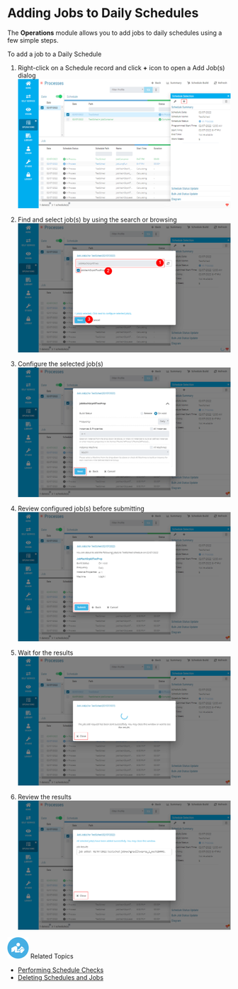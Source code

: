 # Adding Jobs to Daily Schedules


The **Operations** module allows you to add jobs to daily schedules using a few simple steps.

To add a job to a Daily Schedule

1. Right-click on a Schedule record and click **+** icon to open a Add Job(s) dialog
   ![Opening Add Job(s) dialog](../../../Resources/Images/SM/Adding-Jobs-to-Daily-Schedule1.png "Opening Add Job(s) dialog")

2. Find and select job(s) by using the search or browsing
   ![Searching and Selecting Jobs](../../../Resources/Images/SM/Adding-Jobs-to-Daily-Schedule2.png "Searching and Selecting Jobs")

3. Configure the selected job(s)
   ![Configuring Jobs to add](../../../Resources/Images/SM/Adding-Jobs-to-Daily-Schedule3.png "Configuring Jobs to add")

4. Review configured job(s) before submitting
   ![Reviewing Jobs and configurations](../../../Resources/Images/SM/Adding-Jobs-to-Daily-Schedule4.png "Reviewing Jobs and configurations")

5. Wait for the results
   ![Waiting for the Add Job results](../../../Resources/Images/SM/Adding-Jobs-to-Daily-Schedule5.png "Waiting for the Add Job results")

6. Review the results
   ![Reviewing Add Job results](../../../Resources/Images/SM/Adding-Jobs-to-Daily-Schedule6.png "Reviewing Add Job results")


![White "person reading" icon on blue circular background](../../../Resources/Images/moreinfo-icon(48x48).png "More Info icon")
Related Topics

- [Performing Schedule Checks](Performing-Schedule-Checks.md)
- [Deleting Schedules and Jobs](Deleting-Schedules-and-Jobs.md)